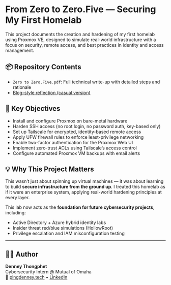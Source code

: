 # From Zero to Zero.Five — Securing My First Homelab

This project documents the creation and hardening of my first homelab using Proxmox VE, designed to simulate real-world infrastructure with a focus on security, remote access, and best practices in identity and access management.

## 📦 Repository Contents

- `Zero to Zero.Five.pdf`: Full technical write-up with detailed steps and rationale  
- [Blog-style reflection (casual version)](https://pingdenney.tech/blog/zero-to-zero-five)

## 🔐 Key Objectives

- Install and configure Proxmox on bare-metal hardware
- Harden SSH access (no root login, no password auth, key-based only)
- Set up Tailscale for encrypted, identity-based remote access
- Apply UFW firewall rules to enforce least-privilege networking
- Enable two-factor authentication for the Proxmox Web UI
- Implement zero-trust ACLs using Tailscale’s access control
- Configure automated Proxmox VM backups with email alerts

## 💡 Why This Project Matters

This wasn’t just about spinning up virtual machines — it was about learning to build **secure infrastructure from the ground up**. I treated this homelab as if it were an enterprise system, applying real-world hardening principles at every layer.

This lab now acts as the **foundation for future cybersecurity projects**, including:

- Active Directory + Azure hybrid identity labs
- Insider threat red/blue simulations (HollowRoot)
- Privilege escalation and IAM misconfiguration testing

---

## 👨‍💻 Author

**Denney Thongphet**  
Cybersecurity Intern @ Mutual of Omaha  
🔗 [pingdenney.tech](https://pingdenney.tech) • [LinkedIn](https://www.linkedin.com/in/denney-t-167546261/)
